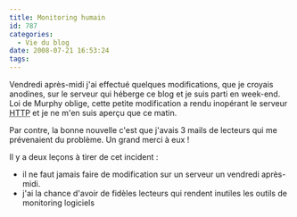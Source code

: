 ```yaml
---
title: Monitoring humain
id: 787
categories:
  - Vie du blog
date: 2008-07-21 16:53:24
tags:
---
```


Vendredi après-midi j'ai effectué quelques modifications, que je croyais anodines, sur le serveur qui héberge ce blog et je suis parti en week-end. Loi de Murphy oblige, cette petite modification a rendu inopérant le serveur <acronym title="HyperText Transfer Protocol">HTTP</acronym> et je ne m'en suis aperçu que ce matin.

Par contre, la bonne nouvelle c'est que j'avais 3 mails de lecteurs qui me prévenaient du problème. Un grand merci à eux&nbsp;!

Il y a deux leçons à tirer de cet incident&nbsp;:

*   il ne faut jamais faire de modification sur un serveur un vendredi après-midi.
*   j'ai la chance d'avoir de fidèles lecteurs qui rendent inutiles les outils de monitoring logiciels